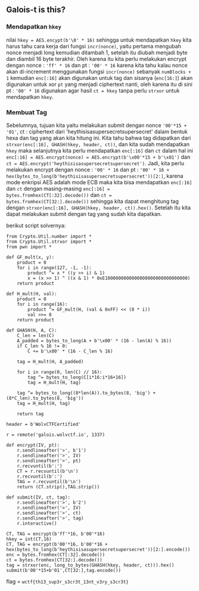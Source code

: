 ## Galois-t is this?

### Mendapatkan `hkey`
nilai `hkey = AES.encypt(b'\0' * 16)` sehingga untuk mendapatkan `hkey` kita harus tahu cara kerja dari fungsi `incr(nonce)`, yaitu pertama mengubah nonce menjadi long kemudian ditambah 1, setelah itu diubah menjadi byte dan diambil 16 byte terakhir. Oleh karena itu kita perlu melakukan encrypt dengan nonce : `'ff' * 16` dan pt : `'00' * 16` karena kita tahu kalau nonce akan di-increment menggunakan fungsi `incr(nonce)` sebanyak `numBlocks + 1` kemudian `enc[:16]` akan digunakan untuk tag dan sisanya (`enc[16:]`) akan digunakan untuk xor `pt` yang menjadi ciphertext nanti, oleh karena itu di sini pt : `'00' * 16` digunakan agar hasil `ct = hkey` tanpa perlu `strxor` untuk mendapatkan `hkey`.

### Membuat Tag
Sebelumnya, tujuan kita yaitu melakukan submit dengan nonce `'00'*15 + '01'`, ct : ciphertext dari 'heythisisasupersecretsupersecret' dalam bentuk hexa dan tag yang akan kita hitung ini. Kita tahu bahwa tag didapatkan dari `strxor(enc[:16], GHASH(hkey, header, ct))`, dan kita sudah mendapatkan `hkey` maka selanjutnya kita perlu mendapatkan `enc[:16]` dan `ct` dalam hal ini `enc[:16] = AES.encrypt(nonce) = AES.encrypt(b'\x00'*15 + b'\x01')` dan `ct = AES.encrypt('heythisisasupersecretsupersecret')`. Jadi, kita perlu melakukan encrypt dengan nonce : `'00' * 16` dan pt : `'00' * 16 + hex(bytes_to_long(b'heythisisasupersecretsupersecret'))[2:]`, karena mode enkripsi AES adalah mode ECB maka kita bisa mendapatkan `enc[:16]` dan `ct` dengan masing-masing `enc[:16] = bytes.fromhex(CT[:32].decode())` dan `ct = bytes.fromhex(CT[32:].decode())` sehingga kita dapat menghitung tag dengan `strxor(enc[:16], GHASH(hkey, header, ct)).hex()`. Setelah itu kita dapat melakukan submit dengan tag yang sudah kita dapatkan.

berikut script solvernya:
```
from Crypto.Util.number import *
from Crypto.Util.strxor import *
from pwn import *

def GF_mult(x, y):
	product = 0
	for i in range(127, -1, -1):
		product ^= x * ((y >> i) & 1)
		x = (x >> 1) ^ ((x & 1) * 0xE1000000000000000000000000000000)
	return product

def H_mult(H, val):
	product = 0
	for i in range(16):
		product ^= GF_mult(H, (val & 0xFF) << (8 * i))
		val >>= 8
	return product

def GHASH(H, A, C):
	C_len = len(C)
	A_padded = bytes_to_long(A + b'\x00' * (16 - len(A) % 16))
	if C_len % 16 != 0:
		C += b'\x00' * (16 - C_len % 16)

	tag = H_mult(H, A_padded)

	for i in range(0, len(C) // 16):
		tag ^= bytes_to_long(C[i*16:i*16+16])
		tag = H_mult(H, tag)

	tag ^= bytes_to_long((8*len(A)).to_bytes(8, 'big') + (8*C_len).to_bytes(8, 'big'))
	tag = H_mult(H, tag)

	return tag

header = b'WolvCTFCertified'
	
r = remote('galois.wolvctf.io', 1337)

def encrypt(IV, pt):
	r.sendlineafter('>', b'1')
	r.sendlineafter('>', IV)
	r.sendlineafter('>', pt)
	r.recvuntil(b':')
	CT = r.recvuntil(b'\n')
	r.recvuntil(b':')
	TAG = r.recvuntil(b'\n')
	return (CT.strip(),TAG.strip())

def submit(IV, ct, tag):
	r.sendlineafter('>', b'2')
	r.sendlineafter('>', IV)
	r.sendlineafter('>', ct)
	r.sendlineafter('>', tag)
	r.interactive()

CT, TAG = encrypt(b'ff'*16, b'00'*16)
hkey = int(CT,16)
CT, TAG = encrypt(b'00'*16, b'00'*16 + hex(bytes_to_long(b'heythisisasupersecretsupersecret'))[2:].encode())
enc = bytes.fromhex(CT[:32].decode())
ct = bytes.fromhex(CT[32:].decode())
tag = strxor(enc, long_to_bytes(GHASH(hkey, header, ct))).hex()
submit(b'00'*15+b'01',CT[32:],tag.encode())
```

flag = `wctf{th13_sup3r_s3cr3t_13nt_v3ry_s3cr3t}`
